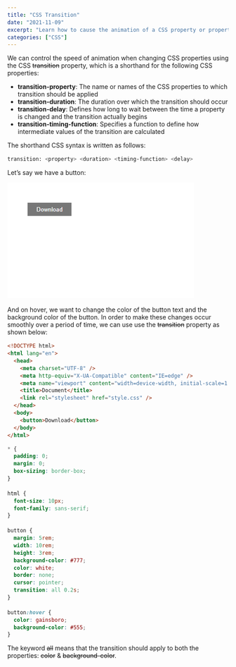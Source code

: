 ```yaml
---
title: "CSS Transition"
date: "2021-11-09"
excerpt: "Learn how to cause the animation of a CSS property or properties to occur smoothly over a period of time"
categories: ["CSS"]
---
```


We can control the speed of animation when changing CSS properties using the CSS ~~transition~~ property, which is a shorthand for the following CSS properties:

- **transition-property**: The name or names of the CSS properties to which transition should be applied
- **transition-duration**: The duration over which the transition should occur
- **transition-delay**: Defines how long to wait between the time a property is changed and the transition actually begins
- **transition-timing-function**: Specifies a function to define how intermediate values of the transition are calculated

The shorthand CSS syntax is written as follows:

```sh {numberLines}
transition: <property> <duration> <timing-function> <delay>
```

Let’s say we have a button:

![Button](../images/transition/download.png)

And on hover, we want to change the color of the button text and the background color of the button. In order to make these changes occur smoothly over a period of time, we can use use the ~~transition~~ property as shown below:

```html {numberLines, 11-11}
<!DOCTYPE html>
<html lang="en">
  <head>
    <meta charset="UTF-8" />
    <meta http-equiv="X-UA-Compatible" content="IE=edge" />
    <meta name="viewport" content="width=device-width, initial-scale=1.0" />
    <title>Document</title>
    <link rel="stylesheet" href="style.css" />
  </head>
  <body>
    <button>Download</button>
  </body>
</html>
```

```css {numberLines, 20-20}
* {
  padding: 0;
  margin: 0;
  box-sizing: border-box;
}

html {
  font-size: 10px;
  font-family: sans-serif;
}

button {
  margin: 5rem;
  width: 10rem;
  height: 3rem;
  background-color: #777;
  color: white;
  border: none;
  cursor: pointer;
  transition: all 0.2s;
}

button:hover {
  color: gainsboro;
  background-color: #555;
}
```

The keyword ~~all~~ means that the transition should apply to both the properties: ~~color~~ & ~~background-color~~.
